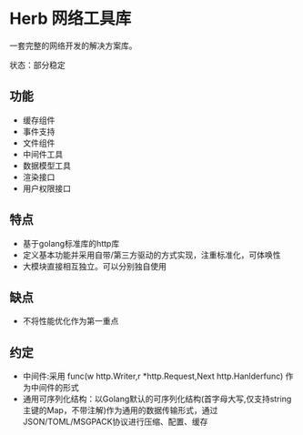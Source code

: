 # Herb 网络工具库
一套完整的网络开发的解决方案库。

状态：部分稳定

## 功能

* 缓存组件
* 事件支持
* 文件组件
* 中间件工具
* 数据模型工具
* 渲染接口
* 用户权限接口

## 特点
* 基于golang标准库的http库
* 定义基本功能并采用自带/第三方驱动的方式实现，注重标准化，可体唤性
* 大模块直接相互独立。可以分别独自使用

## 缺点
* 不将性能优化作为第一重点


## 约定
* 中间件:采用 func(w http.Writer,r *http.Request,Next http.Hanlderfunc) 作为中间件的形式
* 通用可序列化结构：以Golang默认的可序列化结构(首字母大写,仅支持string主键的Map，不带注解)作为通用的数据传输形式，通过JSON/TOML/MSGPACK协议进行压缩、配置、缓存
  
